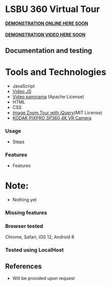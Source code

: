 # LSBU 360 Virtual Tour

#### [DEMONSTRATION ONLINE HERE SOON](----)
#### [DEMONSTRATION VIDEO HERE SOON](----)

## Documentation and testing

# Tools and Technologies
* JavaScript
* [Video JS](https://videojs.com)
* [Video panorama](https://github.com/yanwsh/videojs-panorama) (Apache License)
* HTML
* CSS
* [Image Zoom Tour with jQuery](https://www.jqueryscript.net/zoom/Image-Zoom-Tour-with-jQuery.html)(MIT License)
* [KODAK PIXPRO SP360 4K VR Camera](https://kodakpixpro.com/cameras/360-vr/sp360-4k)

### Usage
* Steps

### Features
* Features

# Note:
* Nothing yet

### Missing features


### Browser tested
Chrome, Safari, iOS 12, Android 8

### Tested using LocalHost

## References
* Will be provided upon request
